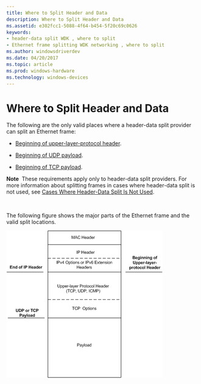 ```yaml
---
title: Where to Split Header and Data
description: Where to Split Header and Data
ms.assetid: e302fcc1-5088-4f64-b454-5f20c69c0626
keywords:
- header-data split WDK , where to split
- Ethernet frame splitting WDK networking , where to split
ms.author: windowsdriverdev
ms.date: 04/20/2017
ms.topic: article
ms.prod: windows-hardware
ms.technology: windows-devices
---
```


# Where to Split Header and Data





The following are the only valid places where a header-data split provider can split an Ethernet frame:

-   [Beginning of upper-layer-protocol header](splitting-frames-at-the-beginning-of-the-upper-layer-protocol-headers.md).

-   [Beginning of UDP payload](splitting-frames-at-the-udp-payload.md).

-   [Beginning of TCP payload](splitting-frames-at-the-tcp-payload.md).

**Note**  These requirements apply only to header-data split providers. For more information about splitting frames in cases where header-data split is not used, see [Cases Where Header-Data Split Is Not Used](cases-where-header-data-split-is-not-used.md).

 

The following figure shows the major parts of the Ethernet frame and the valid split locations.

![diagram illustrating the format of the 802.11 mpdu frame encrypted through the wep algorithm](images/hdsplitframe.png)

 

 





